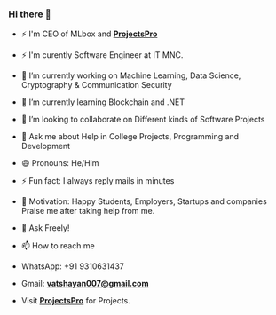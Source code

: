 ### Hi there 👋

- ⚡ I'm CEO of MLbox and **[ProjectsPro](https://projectspro.in/)**
- ⚡ I'm curently Software Engineer at IT MNC.
- 🔭 I’m currently working on Machine Learning, Data Science, Cryptography & Communication Security
- 🌱 I’m currently learning Blockchain and .NET 
- 👯 I’m looking to collaborate on Different kinds of Software Projects
- 💬 Ask me about Help in College Projects, Programming and Development
- 😄 Pronouns: He/Him
- ⚡ Fun fact: I always reply mails in minutes
- 💬 Motivation: Happy Students, Employers, Startups and companies Praise me after taking help from me. 
- 🌱 Ask Freely! 

- 📫 How to reach me
-    WhatsApp: +91 9310631437
-    Gmail: **vatshayan007@gmail.com**

- Visit **[ProjectsPro](https://projectspro.in/)** for Projects.

